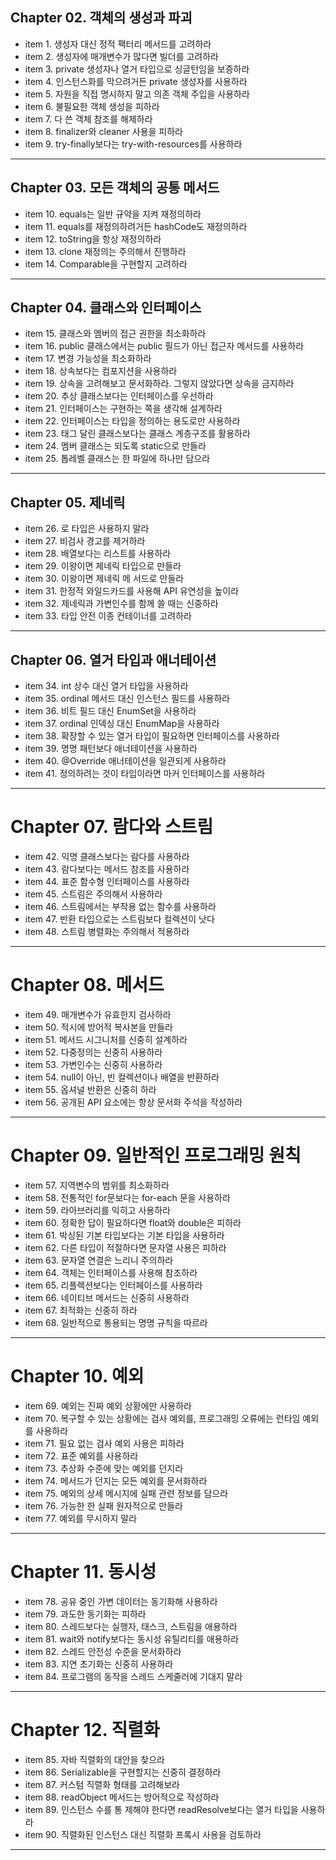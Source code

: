 

## Chapter 02. 객체의 생성과 파괴

- item 1. 생성자 대신 정적 팩터리 메서드를 고려하라
- item 2. 생성자에 매개변수가 많다면 빌더를 고려하라
- item 3. private 생성자나 열거 타입으로 싱글턴임을 보증하라
- item 4. 인스턴스화를 막으려거든 private 생성자를 사용하라
- item 5. 자원을 직접 명시하지 말고 의존 객체 주입을 사용하라
- item 6. 불필요한 객체 생성을 피하라
- item 7. 다 쓴 객체 참조를 해제하라
- item 8. finalizer와 cleaner 사용을 피하라
- item 9. try-finally보다는 try-with-resources를 사용하라

---

## Chapter 03. 모든 객체의 공통 메서드

- item 10. equals는 일반 규약을 지켜 재정의하라
- item 11. equals를 재정의하려거든 hashCode도 재정의하라
- item 12. toString을 항상 재정의하라
- item 13. clone 재정의는 주의해서 진행하라
- item 14. Comparable을 구현할지 고려하라

---

## Chapter 04. 클래스와 인터페이스
- item 15. 클래스와 멤버의 접근 권한을 최소화하라
- item 16. public 클래스에서는 public 필드가 아닌 접근자 메서드를 사용하라
- item 17. 변경 가능성을 최소화하라
- item 18. 상속보다는 컴포지션을 사용하라
- item 19. 상속을 고려해보고 문서화하라. 그렇지 않았다면 상속을 금지하라
- item 20. 추상 클래스보다는 인터페이스를 우선하라
- item 21. 인터페이스는 구현하는 쪽을 생각해 설계하라
- item 22. 인터페이스는 타입을 정의하는 용도로만 사용하라
- item 23. 태그 달린 클래스보다는 클래스 계층구조를 활용하라
- item 24. 멤버 클래스는 되도록 static으로 만들라
- item 25. 톱레벨 클래스는 한 파일에 하나만 담으라

---

## Chapter 05. 제네릭
- item 26. 로 타입은 사용하지 말라
- item 27. 비검사 경고를 제거하라
- item 28. 배열보다는 리스트를 사용하라
- item 29. 이왕이면 제네릭 타입으로 만들라
- item 30. 이왕이면 제네릭 메 서드로 만들라
- item 31. 한정적 와일드카드를 사용해 API 유연성을 높이라
- item 32. 제네릭과 가변인수를 함께 쓸 때는 신중하라
- item 33. 타입 안전 이종 컨테이너를 고려하라

---

## Chapter 06. 열거 타입과 애너테이션
- item 34. int 상수 대신 열거 타입을 사용하라
- item 35. ordinal 메서드 대신 인스턴스 필드를 사용하라
- item 36. 비트 필드 대신 EnumSet을 사용하라
- item 37. ordinal 인덱싱 대신 EnumMap을 사용하라
- item 38. 확장할 수 있는 열거 타입이 필요하면 인터페이스를 사용하라
- item 39. 명명 패턴보다 애너테이션을 사용하라
- item 40. @Override 애너테이션을 일관되게 사용하라
- item 41. 정의하려는 것이 타입이라면 마커 인터페이스를 사용하라

---

# Chapter 07. 람다와 스트림
- item 42. 익명 클래스보다는 람다를 사용하라
- item 43. 람다보다는 메서드 참조를 사용하라
- item 44. 표준 함수형 인터페이스를 사용하라
- item 45. 스트림은 주의해서 사용하라
- item 46. 스트림에서는 부작용 없는 함수를 사용하라
- item 47. 반환 타입으로는 스트림보다 컬렉션이 낫다
- item 48. 스트림 병렬화는 주의해서 적용하라

---

# Chapter 08. 메서드
- item 49. 매개변수가 유효한지 검사하라
- item 50. 적시에 방어적 복사본을 만들라
- item 51. 메서드 시그니처를 신중히 설계하라
- item 52. 다중정의는 신중히 사용하라
- item 53. 가변인수는 신중히 사용하라
- item 54. null이 아닌, 빈 컬렉션이나 배열을 반환하라
- item 55. 옵셔널 반환은 신중히 하라
- item 56. 공개된 API 요소에는 항상 문서화 주석을 작성하라

---

# Chapter 09. 일반적인 프로그래밍 원칙
- item 57. 지역변수의 범위를 최소화하라
- item 58. 전통적인 for문보다는 for-each 문을 사용하라
- item 59. 라아브러리를 익히고 사용하라
- item 60. 정확한 답이 필요하다면 float와 double은 피하라
- item 61. 박싱된 기본 타입보다는 기본 타입을 사용하라
- item 62. 다른 타입이 적절하다면 문자열 사용은 피하라
- item 63. 문자열 연결은 느리니 주의하라
- item 64. 객체는 인터페이스를 사용해 참조하라
- item 65. 리플렉션보다는 인터페이스를 사용하라
- item 66. 네이티브 메서드는 신중히 사용하라
- item 67. 최적화는 신중히 하라
- item 68. 일반적으로 통용되는 명명 규칙을 따르라

---

# Chapter 10. 예외
- item 69. 예외는 진짜 예외 상황에만 사용하라
- item 70. 복구할 수 있는 상황에는 검사 예외를, 프로그래밍 오류에는 런타임 예외를 사용하라
- item 71. 필요 없는 검사 예외 사용은 피하라
- item 72. 표준 예외를 사용하라
- item 73. 추상화 수준에 맞는 예외를 던지라
- item 74. 메서드가 던지는 모든 예외를 문서화하라
- item 75. 예외의 상세 메시지에 실패 관련 정보를 담으라
- item 76. 가능한 한 실패 원자적으로 만들라
- item 77. 예외를 무시하지 말라

---

# Chapter 11. 동시성
- item 78. 공유 중인 가변 데이터는 동기화해 사용하라
- item 79. 과도한 동기화는 피하라
- item 80. 스레드보다는 실행자, 태스크, 스트림을 애용하라
- item 81. wait와 notify보다는 동시성 유틸리티를 애용하라
- item 82. 스레드 안전성 수준을 문서화하라
- item 83. 지연 초기화는 신중히 사용하라
- item 84. 프로그램의 동작을 스레드 스케줄러에 기대지 말라

---

# Chapter 12. 직렬화
- item 85. 자바 직렬화의 대안을 찾으라
- item 86. Serializable을 구현할지는 신중히 결정하라
- item 87. 커스텀 직렬화 형태를 고려해보라
- item 88. readObject 메서드는 방어적으로 작성하라
- item 89. 인스턴스 수를 통 제해야 한다면 readResolve보다는 열거 타입을 사용하라
- item 90. 직렬화된 인스턴스 대신 직렬화 프록시 사용을 검토하라

---